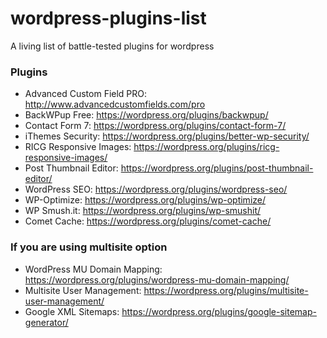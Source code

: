 # wordpress-plugins-list
A living list of battle-tested plugins for wordpress

### Plugins

- Advanced Custom Field PRO: http://www.advancedcustomfields.com/pro
- BackWPup Free: https://wordpress.org/plugins/backwpup/
- Contact Form 7: https://wordpress.org/plugins/contact-form-7/
- iThemes Security: https://wordpress.org/plugins/better-wp-security/
- RICG Responsive Images: https://wordpress.org/plugins/ricg-responsive-images/
- Post Thumbnail Editor: https://wordpress.org/plugins/post-thumbnail-editor/
- WordPress SEO: https://wordpress.org/plugins/wordpress-seo/
- WP-Optimize: https://wordpress.org/plugins/wp-optimize/
- WP Smush.it: https://wordpress.org/plugins/wp-smushit/
- Comet Cache: https://wordpress.org/plugins/comet-cache/ 

### If you are using multisite option
- WordPress MU Domain Mapping: https://wordpress.org/plugins/wordpress-mu-domain-mapping/
- Multisite User Management: https://wordpress.org/plugins/multisite-user-management/
- Google XML Sitemaps: https://wordpress.org/plugins/google-sitemap-generator/



